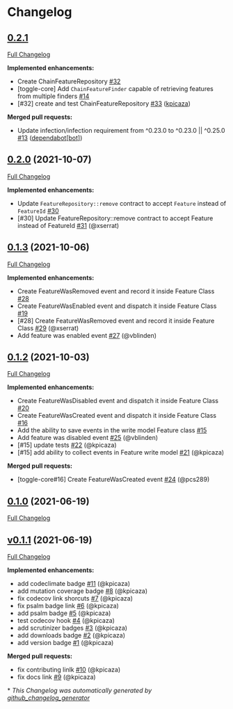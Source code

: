 # Changelog

## [0.2.1](https://github.com/pheature-flags/toggle-core/tree/0.2.1)

[Full Changelog](https://github.com/pheature-flags/toggle-core/compare/0.2.0...0.2.1)

**Implemented enhancements:**

- Create ChainFeatureRepository [\#32](https://github.com/pheature-flags/toggle-core/issues/32)
- \[toggle-core\] Add `ChainFeatureFinder` capable of retrieving features from multiple finders [\#14](https://github.com/pheature-flags/toggle-core/issues/14)
- \[\#32\] create and test ChainFeatureRepository [\#33](https://github.com/pheature-flags/toggle-core/pull/33) ([kpicaza](https://github.com/kpicaza))

**Merged pull requests:**

- Update infection/infection requirement from ^0.23.0 to ^0.23.0 || ^0.25.0 [\#13](https://github.com/pheature-flags/toggle-core/pull/13) ([dependabot[bot]](https://github.com/apps/dependabot))

## [0.2.0](https://github.com/pheature-flags/toggle-core/tree/0.2.0) (2021-10-07)

[Full Changelog](https://github.com/pheature-flags/toggle-core/compare/0.1.3...0.2.0)

**Implemented enhancements:**

- Update `FeatureRepository::remove` contract to accept `Feature` instead of `FeatureId` [\#30](https://github.com/pheature-flags/toggle-core/issues/30)
- \[\#30\] Update FeatureRepository::remove contract to accept Feature instead of FeatureId [\#31](https://github.com/pheature-flags/toggle-core/pull/31) (@xserrat)

## [0.1.3](https://github.com/pheature-flags/toggle-core/tree/0.1.3) (2021-10-06)

[Full Changelog](https://github.com/pheature-flags/toggle-core/compare/0.1.2...0.1.3)

**Implemented enhancements:**

- Create FeatureWasRemoved event and record it inside Feature Class [\#28](https://github.com/pheature-flags/toggle-core/issues/28)
- Create FeatureWasEnabled event and dispatch it inside Feature Class [\#19](https://github.com/pheature-flags/toggle-core/issues/19)
- \[\#28\] Create FeatureWasRemoved event and record it inside Feature Class [\#29](https://github.com/pheature-flags/toggle-core/pull/29) (@xserrat)
- Add feature was enabled event [\#27](https://github.com/pheature-flags/toggle-core/pull/27) (@vblinden)

## [0.1.2](https://github.com/pheature-flags/toggle-core/tree/0.1.2) (2021-10-03)

[Full Changelog](https://github.com/pheature-flags/toggle-core/compare/0.1.0...0.1.2)

**Implemented enhancements:**

- Create FeatureWasDisabled event and dispatch it inside Feature Class [\#20](https://github.com/pheature-flags/toggle-core/issues/20)
- Create FeatureWasCreated event and dispatch it inside Feature Class [\#16](https://github.com/pheature-flags/toggle-core/issues/16)
- Add the ability to save events in the write model Feature class [\#15](https://github.com/pheature-flags/toggle-core/issues/15)
- Add feature was disabled event [\#25](https://github.com/pheature-flags/toggle-core/pull/25) (@vblinden)
- \[\#15\] update tests [\#22](https://github.com/pheature-flags/toggle-core/pull/22) (@kpicaza)
- \[\#15\] add ability to collect events in Feature write model [\#21](https://github.com/pheature-flags/toggle-core/pull/21) (@kpicaza)

**Merged pull requests:**

- \[toggle-core\#16\] Create FeatureWasCreated event [\#24](https://github.com/pheature-flags/toggle-core/pull/24) (@pcs289)

## [0.1.0](https://github.com/pheature-flags/toggle-core/tree/0.1.0) (2021-06-19)

[Full Changelog](https://github.com/pheature-flags/toggle-core/compare/v0.1.1...0.1.0)

## [v0.1.1](https://github.com/pheature-flags/toggle-core/tree/v0.1.1) (2021-06-19)

[Full Changelog](https://github.com/pheature-flags/toggle-core/compare/3049d4ad29a92be94491ca5af81b6121aaf395ab...v0.1.1)

**Implemented enhancements:**

- add codeclimate badge [\#11](https://github.com/pheature-flags/toggle-core/pull/11) (@kpicaza)
- add mutation coverage badge [\#8](https://github.com/pheature-flags/toggle-core/pull/8) (@kpicaza)
- fix codecov link shorcuts [\#7](https://github.com/pheature-flags/toggle-core/pull/7) (@kpicaza)
- fix psalm badge link [\#6](https://github.com/pheature-flags/toggle-core/pull/6) (@kpicaza)
- add psalm badge [\#5](https://github.com/pheature-flags/toggle-core/pull/5) (@kpicaza)
- test codecov hook [\#4](https://github.com/pheature-flags/toggle-core/pull/4) (@kpicaza)
- add scrutinizer badges [\#3](https://github.com/pheature-flags/toggle-core/pull/3) (@kpicaza)
- add downloads badge [\#2](https://github.com/pheature-flags/toggle-core/pull/2) (@kpicaza)
- add version badge [\#1](https://github.com/pheature-flags/toggle-core/pull/1) (@kpicaza)

**Merged pull requests:**

- fix contributing linlk [\#10](https://github.com/pheature-flags/toggle-core/pull/10) (@kpicaza)
- fix docs link [\#9](https://github.com/pheature-flags/toggle-core/pull/9) (@kpicaza)



\* *This Changelog was automatically generated by [github_changelog_generator](https://github.com/github-changelog-generator/github-changelog-generator)*
